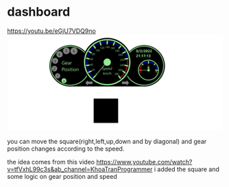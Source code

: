 # dashboard
https://youtu.be/eGjU7VDQ9no
![example](example.jpg)

you can move the square(right,left,up,down and by diagonal) and gear position changes according to the speed.



the idea comes from this video https://www.youtube.com/watch?v=tfVxhL99c3s&ab_channel=KhoaTranProgrammer 
i added the square and some logic on gear position and speed 
